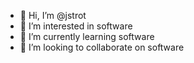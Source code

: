 - 👋 Hi, I’m @jstrot
- 👀 I’m interested in software
- 🌱 I’m currently learning software
- 💞️ I’m looking to collaborate on software

<!---
jstrot/jstrot is a ✨ special ✨ repository because its `README.md` (this file) appears on your GitHub profile.
You can click the Preview link to take a look at your changes.
--->
